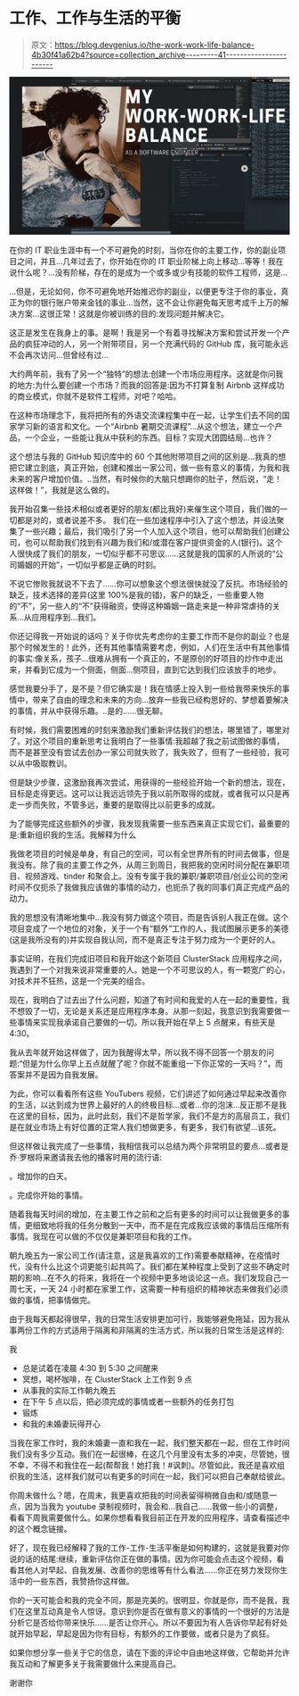 # 工作、工作与生活的平衡

> 原文：<https://blog.devgenius.io/the-work-work-life-balance-4b30f41a62b4?source=collection_archive---------41----------------------->

![](img/de8eb6d5cf60186114fa8f3564df6390.png)

在你的 IT 职业生涯中有一个不可避免的时刻，当你在你的主要工作，你的副业项目之间，并且…几年过去了，你开始在你的 IT 职业阶梯上向上移动…等等！我在说什么呢？…没有阶梯，存在的是成为一个或多或少有技能的软件工程师，这是…

…但是，无论如何，你不可避免地开始推迟你的副业，以便更专注于你的事业，真正为你的银行账户带来金钱的事业…当然，这不会让你避免每天思考成千上万的解决方案…这很正常！这就是你被训练的目的:发现问题并解决它。

这正是发生在我身上的事。是啊！我是另一个有着寻找解决方案和尝试开发一个产品的疯狂冲动的人，另一个附带项目，另一个充满代码的 GitHub 库，我可能永远不会再次访问…但曾经有过…

大约两年前，我有了另一个“独特”的想法:创建一个市场应用程序。这就是你问我的地方:为什么要创建一个市场？而我的回答是:因为不打算复制 Airbnb 这样成功的商业模式，你就不是软件工程师，对吧？哈哈。

在这种市场理念下，我将把所有的外语交流课程集中在一起，让学生们去不同的国家学习新的语言和文化。一个“Airbnb 暑期交流课程”…从这个想法，建立一个产品，一个企业，一些能让我从中获利的东西。目标？实现大团圆结局…也许？

这个想法与我的 GitHub 知识库中的 60 个其他附带项目之间的区别是…我真的想把它建立到底，真正开始，创建和推出一家公司，做一些有意义的事情，为我和我未来的客户增加价值。..当然，有时候你的大脑只想踢你的肚子，然后说，“走！这样做！”，我就是这么做的。

我开始召集一些技术相似或者更好的朋友(都比我好)来催生这个项目，我们做的一切都是对的，或者说差不多。
我们在一些加速程序中引入了这个想法，并设法聚集了一些兴趣；最后，我们吸引了另一个人加入这个项目，他可以帮助我们创建公司，也可以帮助我们找到有兴趣为我们和/或潜在客户提供资金的人(银行)。这个人很快成了我们的朋友，一切似乎都不可思议……这就是我的国家的人所说的“公司婚姻的开始”，一切似乎都是正确的时刻。

不说它惨败我就说不下去了……你可以想象这个想法很快就没了反抗。市场经验的缺乏，技术选择的差异(这里 100%是我的错)，客户的缺乏，一些重要人物的“不”，另一些人的“不”获得融资，使得这种婚姻一路走来是一种非常虐待的关系…从应用程序到…我们。

你还记得我一开始说的话吗？关于你优先考虑你的主要工作而不是你的副业？也是那个时候发生的！此外，还有其他事情需要考虑，例如，人们在生活中有其他事情的事实:像关系，孩子…很难从拥有一个真正的，不是原创的好项目的炒作中走出来，并看到它成为一个侧面，侧面…侧项目，直到它达到我们应该放手的地步。

感觉我要分手了，是不是？但它确实是！我在情感上投入到一些给我带来快乐的事情中，带来了自由的理念和未来的方向…放弃一些我已经构思好的、梦想着要解决的事情，并从中获得乐趣。..是的……很无聊。

有时候，我们需要困难的时刻来激励我们重新评估我们的想法，哪里错了，哪里对了。对这个项目的重新思考让我明白了一些事情:我超越了我之前试图做的事情，而不是甚至没有尝试去创办一家公司就失败了，我失败了，但有了一些经验，我可以从中吸取教训。

但是缺少步骤，这激励我再次尝试，用获得的一些经验开始一个新的想法，现在，目标是走得更远。这可以让我远远领先于我以前所取得的成就，或者我可以只是再走一步而失败，不管多远，重要的是取得比以前更多的成就。

为了能够完成这些额外的步骤，我发现我需要一些东西来真正实现它们，最重要的是:重新组织我的生活。我解释为什么

我做老项目的时候是单身，有自己的空间，可以有全世界所有的时间去做事，但是我没有。除了我的主要工作之外，从周三到周日，我把我的空闲时间分配在兼职项目、视频游戏、tinder 和聚会上。没有专属于我的兼职/兼职项目/创业公司的空闲时间不仅扼杀了我做我应该做的事情的动力，也扼杀了我的同事们真正完成产品的动力。

我的思想没有清晰地集中…我没有努力做这个项目，而是告诉别人我正在做。这个项目变成了一个地位的对象，关于一个有“额外”工作的人，我试图展示更多的美德(这是我所没有的)并实现自我认同，而不是真正专注于努力成为一个更好的人。

事实证明，在我们完成旧项目和我开始这个新项目 ClusterStack 应用程序之间，我遇到了一个对我来说非常重要的人。她是一个不可思议的人，有一颗宽广的心，对技术并不狂热，这是一个完美的组合。

现在，我明白了过去出了什么问题，知道了有时间和我爱的人在一起的重要性，我不想毁了一切，无论是关系还是应用程序本身。从那一刻起，我意识到我需要做一些事情来实现我承诺自己要做的一切。所以我开始在早上 5 点醒来，有些天是 4:30。

我从去年就开始这样做了，因为我醒得太早，所以我不得不回答一个朋友的问题:“但是为什么你早上五点就醒了呢？你就不能重组一下你正常的一天吗？”，而答案并不是因为自我发展。

为此，你可以看看所有这些 YouTubers 视频，它们讲述了如何通过早起来改善你的生活，以达到成为世界上最好的人的终极目标…或者…你的泡沫…反正那不是我在这里的目标，因为，此时此刻，我们不是哲学家，我们不是方的高层员工，我们是在就业市场上有好位置的正常人我们想做更多，有更多，我们有欲望…该死。

但这样做让我完成了一些事情，我相信我可以总结为两个非常明显的要点…或者是乔·罗根将来邀请我去他的播客时用的流行语:

。增加你的白天。

。完成你开始的事情。

随着我每天时间的增加，在主要工作之前和之后有更多的时间可以让我做更多的事情，更细致地将我的任务分散到一天中，而不是在完成我应该做的事情后压缩所有事情。我现在可以做的不仅仅是兼职项目和我的工作。

朝九晚五为一家公司工作(请注意，这是我喜欢的工作)需要奉献精神，在疫情时代，没有什么比这个词更能引起共鸣了。我们都在某种程度上受到了这些不确定时期的影响…在不久的将来，我将在一个视频中更多地谈论这一点。我们发现自己一周七天，一天 24 小时都在家里工作，这需要一种有组织的精神状态来做我们必须做的事情，把事情做完。

由于我每天都起得很早，我的日常生活安排更加可行，我能够避免拖延，因为我从事两份工作的方式适用于隔离和非隔离的生活方式，所以我的日常生活是这样的:

我

*   总是试着在凌晨 4:30 到 5:30 之间醒来
*   冥想，喝杯咖啡，在 ClusterStack 上工作到 9 点
*   从事我的实际工作朝九晚五
*   在下午 5 点以后，把必须完成的事情或者一些额外的任务打包
*   锻炼
*   和我的未婚妻玩得开心

当我在家工作时，我的未婚妻一直和我在一起，我们整天都在一起，但在工作时间我们没有多少互动。我们在一起很棒，在这几个月里没有太多的冲突，尽管她，很不幸，不得不和我住在一起(帮帮我！她打我！#讽刺)。尽管如此，我还是喜欢组织我的生活，这样我们就可以有更多的时间在一起，我们可以把自己奉献给彼此。

你周末做什么？嗯，在周末，我更喜欢把我的时间表留得稍微自由和/或随意一点，因为当我为 youtube 录制视频时，我会和…我自己……我做一些小的调整，看看下周我需要做什么。如果你想看看我目前正在开发的应用程序，请查看描述中的这个概念链接。

好了，现在我已经解释了我的工作-工作-生活平衡是如何构建的，这就是我要对你说的话的结尾:继续，重新评估你正在做的事情。因为你可能会点击这个视频，看看其他人对早起、自我发展、改善你的思维等有什么看法……你正在努力发现你生活中的一些东西，我赞扬你这样做。

你的一天可能会和我的完全不同，那是完美的。很明显，你就是你，而不是我，我们在这里互动真是令人惊讶。意识到你是否在做有意义的事情的一个很好的方法是分析它是否给你带来快乐……是否让你开心。所以不要因为有人告诉你早起有好处就开始早起，早起是因为你有目标，有额外的工作要做，或者只是为了疯狂。

如果你想分享一些关于它的信息，请在下面的评论中自由地这样做，它帮助并允许我互动和了解更多关于我需要做什么来提高自己。

谢谢你